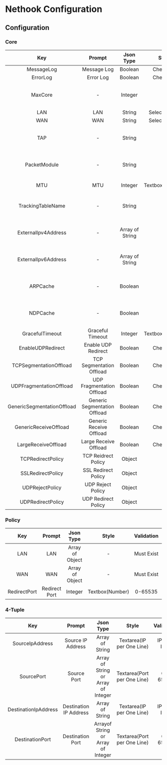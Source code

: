 Nethook Configuration
===============

Configuration
-----------

<h3>Core</h3>

|             Key            |            Prompt            |    Json Type    |      Style      |   Validation   |            Note            |
|:--------------------------:|:----------------------------:|:---------------:|:---------------:|:--------------:|:--------------------------:|
|         MessageLog         |          Message Log         |     Boolean     |     Checkbox    |        -       |              -             |
|          ErrorLog          |           Error Log          |     Boolean     |     Checkbox    |        -       |              -             |
|           MaxCore          |               -              |     Integer     |        -        |        -       | Don't Change Default Value |
|             LAN            |              LAN             |      String     |  Select Option  |        -       |              -             |
|             WAN            |              WAN             |      String     |  Select Option  |        -       |              -             |
|             TAP            |               -              |      String     |        -        |        -       | Don't Change Default Value |
|        PacketModule        |               -              |      String     |        -        |        -       | Don't Change Default Value |
|             MTU            |              MTU             |     Integer     | Textbox(Number) |  1000 to 1500  |              -             |
|      TrackingTableName     |               -              |      String     |        -        |        -       | Don't Change Default Value |
|     ExternalIpv4Address    |               -              | Array of String |        -        |        -       | Don't Change Default Value |
|     ExternalIpv6Address    |               -              | Array of String |        -        |        -       | Don't Change Default Value |
|          ARPCache          |               -              |     Boolean     |        -        |        -       | Don't Change Default Value |
|          NDPCache          |               -              |     Boolean     |        -        |        -       | Don't Change Default Value |
|       GracefulTimeout      |       Graceful Timeout       |     Integer     | Textbox(Number) | Greater Than 0 |              -             |
|      EnableUDPRedirect     |      Enable UDP Redirect     |     Boolean     |     Checkbox    |        -       |              -             |
|   TCPSegmentationOffload   |   TCP Segmentation Offload   |     Boolean     |     Checkbox    |        -       |              -             |
|   UDPFragmentationOffload  |   UDP Fragmentation Offload  |     Boolean     |     Checkbox    |        -       |              -             |
| GenericSegmentationOffload | Generic Segmentation Offload |     Boolean     |     Checkbox    |        -       |              -             |
|    GenericReceiveOffload   |    Generic Receive Offload   |     Boolean     |     Checkbox    |        -       |              -             |
|     LargeReceiveOffload    |     Large Receive Offload    |     Boolean     |     Checkbox    |        -       |              -             |
|      TCPRedirectPolicy     |      TCP Reidrect Policy     |      Object     |        -        |   Must Exist   |    See [Policy](#policy)   |
|      SSLRedirectPolicy     |      SSL Redirect Policy     |      Object     |        -        |   Must Exist   |    See [Policy](#policy)   |
|       UDPRejectPolicy      |       UDP Reject Policy      |      Object     |        -        |   Must Exist   |    See [Policy](#policy)   |
|      UDPRedirectPolicy     |      UDP Redirect Policy     |      Object     |        -        |   Must Exist   |    See [Policy](#policy)   |

<h3 id="policy">Policy</h3>

|      Key     |     Prompt    |    Json Type    |      Style      | Validation |              Note             |
|:------------:|:-------------:|:---------------:|:---------------:|:----------:|:-----------------------------:|
|      LAN     |      LAN      | Array of Object |        -        | Must Exist |    See [4-Tuple](#4_tuple)    |
|      WAN     |      WAN      | Array of Object |        -        | Must Exist |    See [4-Tuple](#4_tuple)    |
| RedirectPort | Redirect Port |     Integer     | Textbox(Number) |   0-65535  | Don't Show on UDPRejectPolicy |

<h3 id="4_tuple">4-Tuple</h3>

|          Key         |         Prompt         |              Json Type              |            Style            |  Validation  |              Note             |
|:--------------------:|:----------------------:|:-----------------------------------:|:---------------------------:|:------------:|:-----------------------------:|
|    SourceIpAddress   |    Source IP Address   |           Array of String           |  Textarea(IP per One Line)  | IPv4 or IPv6 |               -               |
|      SourcePort      |       Source Port      | Array of String or Array of Integer | Textarea(Port per One Line) |  0 to 65535  | Prefer Submit Array of String |
| DestinationIpAddress | Destination IP Address |           Array of String           |  Textarea(IP per One Line)  | IPv4 or IPv6 |               -               |
|    DestinationPort   |    Destination Port    |  Arrayof String or Array of Integer | Textarea(Port per One Line) |  0 to 65535  | Prefer Submit Array of String |
